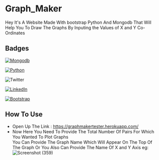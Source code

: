 # Graph_Maker

Hey It's A Website Made With bootstrap Python And Mongodb That Will Help You To Draw The Graphs By Inputing the Values of X and Y Co-Ordinates

## Badges


[![Mongodb](https://img.shields.io/badge/Monogodb-Database-blue)](https://www.mongodb.com/try/download/community)

[![Python](https://img.shields.io/badge/Python-v3.9.6-blue)](https://www.python.org/downloads/)

![Twitter](https://img.shields.io/twitter/url?color=Black&label=Twitter&style=social&url=https%3A%2F%2Ftwitter.com%2FAdhikariSalman%3Fs%3D09) 
 
[![LinkedIn](https://img.shields.io/badge/in-LinkedIn-blue)](https://www.linkedin.com/in/salman-adhikari-a938911bb)

[![Bootstrap](https://img.shields.io/badge/Bootstrap%20-Frontend-blue)](https://getbootstrap.com/)

## How To Use
- Open Up The Link :  https://graphmakertester.herokuapp.com/
- Now Here You Need To Provide The Total Number Of Pairs For Which You Wanted To Plot Graphs<br>You Can Provide The Graph Name Which Will Appear On The Top Of The Graph Or You Also Can Provide The Name Of X and Y Axis eg:
![Screenshot (359)](https://user-images.githubusercontent.com/80933048/128854881-a6f2c053-7501-4031-8888-6c42185d973a.png)
